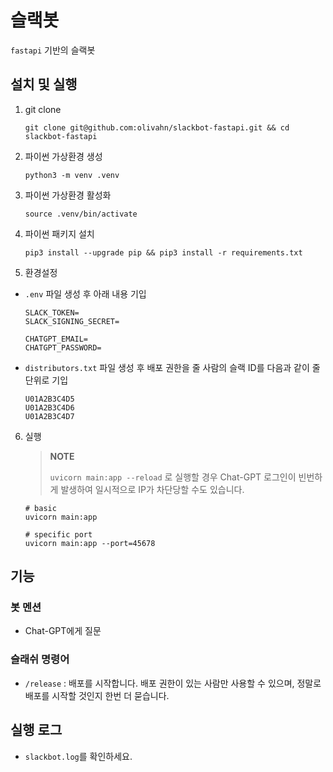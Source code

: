 # 슬랙봇
`fastapi` 기반의 슬랙봇

## 설치 및 실행
1. git clone
    ```shell
    git clone git@github.com:olivahn/slackbot-fastapi.git && cd slackbot-fastapi
    ```
2. 파이썬 가상환경 생성
    ```shell
    python3 -m venv .venv
    ```
3. 파이썬 가상환경 활성화
    ```shell
    source .venv/bin/activate
    ```
4. 파이썬 패키지 설치
    ```shell
    pip3 install --upgrade pip && pip3 install -r requirements.txt
    ```
5. 환경설정
  - `.env` 파일 생성 후 아래 내용 기입
    ```text
    SLACK_TOKEN=
    SLACK_SIGNING_SECRET=

    CHATGPT_EMAIL=
    CHATGPT_PASSWORD=
    ```
  - `distributors.txt` 파일 생성 후 배포 권한을 줄 사람의 슬랙 ID를 다음과 같이 줄 단위로 기입
  
    ```text
    U01A2B3C4D5
    U01A2B3C4D6
    U01A2B3C4D7
    ```
  
6. 실행
    > **NOTE**
    >
    > `uvicorn main:app --reload` 로 실행할 경우 Chat-GPT 로그인이 빈번하게 발생하여 일시적으로 IP가 차단당할 수도 있습니다. 

    ```shell
    # basic
    uvicorn main:app
    
    # specific port 
    uvicorn main:app --port=45678
    ```

## 기능

### 봇 멘션
- Chat-GPT에게 질문

### 슬래쉬 명령어
- `/release` : 배포를 시작합니다. 배포 권한이 있는 사람만 사용할 수 있으며, 정말로 배포를 시작할 것인지 한번 더 묻습니다.


## 실행 로그
- `slackbot.log`를 확인하세요.